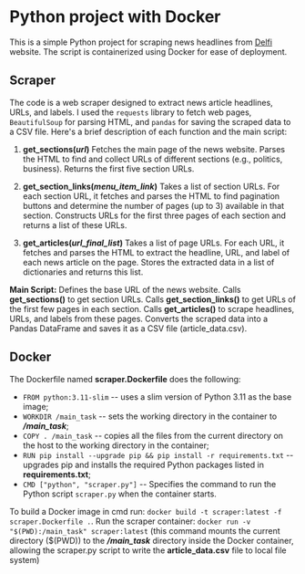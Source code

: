 # Python project with Docker

This is a simple Python project for scraping news headlines from [Delfi](www.delfi.lt/en) website. 
The script is containerized using Docker for ease of deployment.

## Scraper
The code is a web scraper designed to extract news article headlines, URLs, and labels. 
I used the `requests` library to fetch web pages, `BeautifulSoup` for parsing HTML, and `pandas` for 
saving the scraped data to a CSV file. Here's a brief description of each function and the main script:

1. **get_sections(_url_)**
   Fetches the main page of the news website.
   Parses the HTML to find and collect URLs of different sections (e.g., politics, business).
   Returns the first five section URLs.

2. **get_section_links(_menu_item_link_)**
   Takes a list of section URLs.
   For each section URL, it fetches and parses the HTML to find pagination buttons and determine the number of pages (up to 3) available in that section.
   Constructs URLs for the first three pages of each section and returns a list of these URLs.

3. **get_articles(_url_final_list_)**
   Takes a list of page URLs.
   For each URL, it fetches and parses the HTML to extract the headline, URL, and label of each news article on the page.
   Stores the extracted data in a list of dictionaries and returns this list.

**Main Script:**
  Defines the base URL of the news website.
  Calls **get_sections()** to get section URLs.
  Calls **get_section_links()** to get URLs of the first few pages in each section.
  Calls **get_articles()** to scrape headlines, URLs, and labels from these pages.
  Converts the scraped data into a Pandas DataFrame and saves it as a CSV file (article_data.csv).

## Docker
The Dockerfile named **scraper.Dockerfile** does the following:
* `FROM python:3.11-slim` -- uses a slim version of Python 3.11 as the base image;
* `WORKDIR /main_task` -- sets the working directory in the container to **_/main_task_**;
* `COPY . /main_task` -- copies all the files from the current directory on the host to the working directory in the container;
* `RUN pip install --upgrade pip && pip install -r requirements.txt` -- upgrades pip and installs the required Python packages listed in **requirements.txt**;
* `CMD ["python", "scraper.py"]` -- Specifies the command to run the Python script `scraper.py` when the container starts.

To build a Docker image in cmd run: `docker build -t scraper:latest -f scraper.Dockerfile .`.
Run the scraper container: `docker run -v "$(PWD):/main_task" scraper:latest` 
(this command mounts the current directory ($(PWD)) to the **_/main_task_** directory
inside the Docker container, allowing the scraper.py script to write the **article_data.csv** file to local file system)

